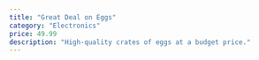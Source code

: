 ```yaml
---
title: "Great Deal on Eggs"
category: "Electronics"
price: 49.99
description: "High-quality crates of eggs at a budget price."
---
```

